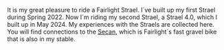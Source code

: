

It is my great pleasure to ride a Fairlight Strael. I´ve built up my first Strael during Spring 2022. Now I´m riding my second Strael, a Strael 4.0, which I built up in May 2024. My experiences with the Straels are collected here. You will find connections to the [Secan](/blog/secan/), which is Fairlight´s fast gravel bike that is also in my stable.
